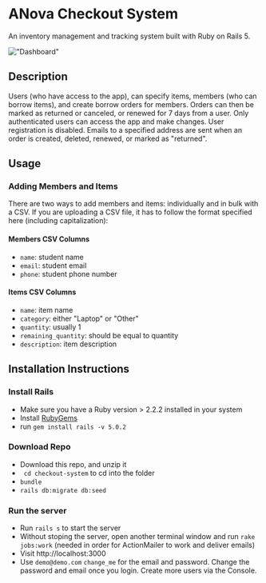# ANova Checkout System

An inventory management and tracking system built with Ruby on Rails 5.

!["Dashboard"](https://github.com/zmitzie/inventorious/blob/master/dashboard_screenshot.png "Dashboard")

## Description
Users (who have access to the app), can specify items, members (who can borrow items), and create borrow orders for members. Orders can then be marked as returned or canceled, or renewed for 7 days from a user. Only authenticated users can access the app and make changes. User registration is disabled. Emails to a specified address are sent when an order is created, deleted, renewed, or marked as "returned".

## Usage

### Adding Members and Items
There are two ways to add members and items: individually and in bulk with a CSV. If you are uploading a CSV file, it has to follow the format specified here (including capitalization):

#### Members CSV Columns
* `name`: student name
* `email`: student email
* `phone`: student phone number

#### Items CSV Columns
* `name`: item name
* `category`: either "Laptop" or "Other"
* `quantity`: usually 1
* `remaining_quantity`: should be equal to quantity
* `description`: item description

## Installation Instructions

### Install Rails

* Make sure you have a Ruby version > 2.2.2 installed in your system
* Install [RubyGems](https://rubygems.org/pages/download)
* run ```gem install rails -v 5.0.2```

### Download Repo

* Download this repo, and unzip it
* ``` cd checkout-system``` to cd into the folder
* ``` bundle ```
* ``` rails db:migrate db:seed ```

### Run the server
* Run ```rails s``` to start the server
* Without stoping the server, open another terminal window and run ```rake jobs:work``` (needed in order for ActionMailer to work and deliver emails)
* Visit http://localhost:3000
* Use ```demo@demo.com```  ```change_me``` for the email and password. Change the password and email once you login. Create more users via the Console.
